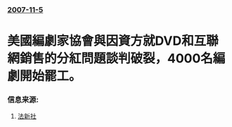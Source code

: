 ### [2007-11-5](/news/2007/11/5/index.md)

##### 
# 美國編劇家協會與因資方就DVD和互聯網銷售的分紅問題談判破裂，4000名編劇開始罷工。




### 信息来源:

1. [法新社](https://web.archive.org/web/20110825121433/http://afp.google.com/article/ALeqM5j9z48HzVgG3HdYSBT2GVQZwoUq0A)
